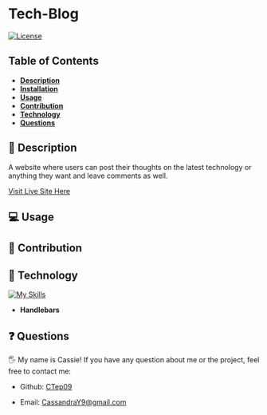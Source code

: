 # Tech-Blog

[![License](https://img.shields.io/badge/license-MIT-ff69b4)](https://opensource.org/license/MIT)

## Table of Contents

- [**Description**](#📑-description)
- [**Installation**](#💾-installation)
- [**Usage**](#💻-usage)
- [**Contribution**](#🤝-contribution)
- [**Technology**](#🚀-technology)
- [**Questions**](#❓-questions)

## 📑 Description

A website where users can post their thoughts on the latest technology or anything they want and leave comments as well.

[Visit Live Site Here](https://ct-tech-blog.herokuapp.com/)

## 💻 Usage

## 🤝 Contribution

## 🚀 Technology

[![My Skills](https://skillicons.dev/icons?i=bootstrap,express,heroku,mysql,nodejs,js,sequelize,visualstudio&perline=4)](https://skillicons.dev)

- **Handlebars**

## ❓ Questions

🖐 My name is Cassie! If you have any question about me or the project, feel free to contact me:

- Github: [CTep09](https://github.com/ctep09)

- Email: [CassandraY9@gmail.com](mailto:ctep09@gmail.com)
